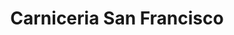 ---
title: "Carniceria San Francisco"
url: /ciudad-del-este/carniceria-san-francisco/
shop: Metzgerei
---